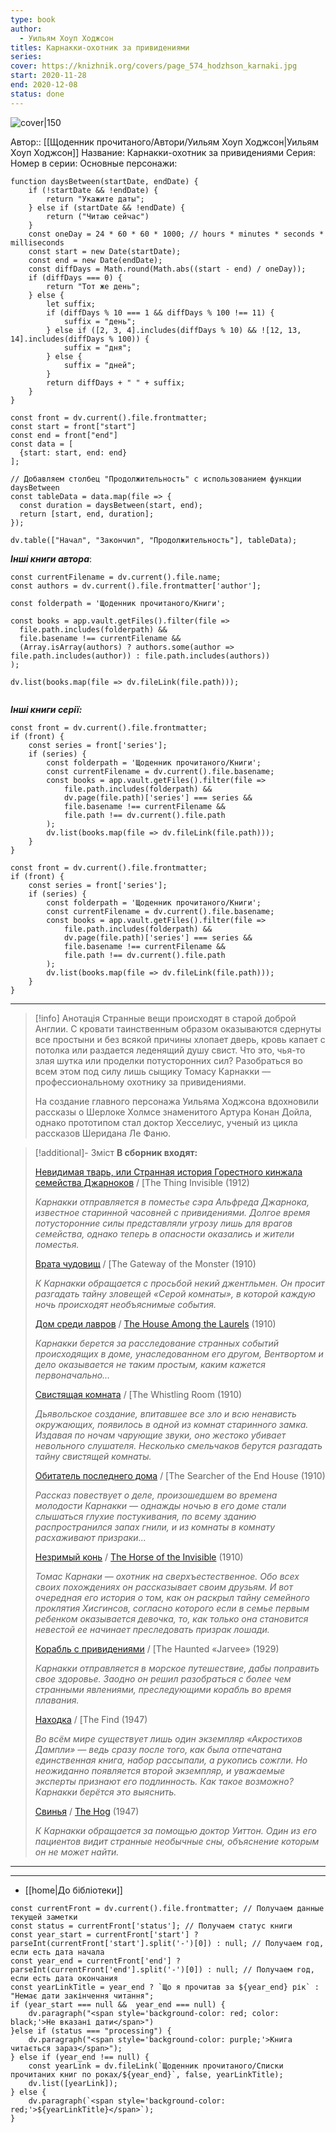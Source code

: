 ```yaml
---
type: book
author:
  - Уильям Хоуп Ходжсон
titles: Карнакки-охотник за привидениями
series:
cover: https://knizhnik.org/covers/page_574_hodzhson_karnaki.jpg
start: 2020-11-28
end: 2020-12-08
status: done
---
```

![cover|150](Уильям%20Хоуп%20Ходжсон%20-%20Карнакки-охотник%20за%20привидениями.jpg)

Автор:: [[Щоденник прочитаного/Автори/Уильям Хоуп Ходжсон|Уильям Хоуп Ходжсон]]
Название: Карнакки-охотник за привидениями
Серия:
Номер в серии:
Основные персонажи:

```dataviewjs
function daysBetween(startDate, endDate) {
	if (!startDate && !endDate) { 
		return "Укажите даты"; 
	} else if (startDate && !endDate) {
		return ("Читаю сейчас")
	}
	const oneDay = 24 * 60 * 60 * 1000; // hours * minutes * seconds * milliseconds
	const start = new Date(startDate);
	const end = new Date(endDate);
	const diffDays = Math.round(Math.abs((start - end) / oneDay));
	if (diffDays === 0) {
		return "Тот же день";   
	} else {
		let suffix;     
	    if (diffDays % 10 === 1 && diffDays % 100 !== 11) {
		    suffix = "день";     
	    } else if ([2, 3, 4].includes(diffDays % 10) && ![12, 13, 14].includes(diffDays % 100)) {
			suffix = "дня";     
		} else {       
			suffix = "дней";     
		}          
		return diffDays + " " + suffix;   
	} 
}  

const front = dv.current().file.frontmatter;
const start = front["start"]
const end = front["end"]
const data = [
  {start: start, end: end}
];

// Добавляем столбец "Продолжительность" с использованием функции daysBetween
const tableData = data.map(file => {
  const duration = daysBetween(start, end);
  return [start, end, duration];
});

dv.table(["Начал", "Закончил", "Продолжительность"], tableData);
```
***Інші книги автора***:
```dataviewjs
const currentFilename = dv.current().file.name;
const authors = dv.current().file.frontmatter['author'];

const folderpath = 'Щоденник прочитаного/Книги';

const books = app.vault.getFiles().filter(file =>
  file.path.includes(folderpath) &&
  file.basename !== currentFilename &&
  (Array.isArray(authors) ? authors.some(author => file.path.includes(author)) : file.path.includes(authors))
);

dv.list(books.map(file => dv.fileLink(file.path)));


```
***Інші книги серії:***
```dataviewjs
const front = dv.current().file.frontmatter;
if (front) {
	const series = front['series'];
	if (series) {
		const folderpath = 'Щоденник прочитаного/Книги';
		const currentFilename = dv.current().file.basename;
		const books = app.vault.getFiles().filter(file =>  
			file.path.includes(folderpath) && 
			dv.page(file.path)['series'] === series && 
			file.basename !== currentFilename &&
			file.path !== dv.current().file.path 
		);
		dv.list(books.map(file => dv.fileLink(file.path)));
	}
}

```

```dataviewjs
const front = dv.current().file.frontmatter;
if (front) {
	const series = front['series'];
	if (series) {
		const folderpath = 'Щоденник прочитаного/Книги';
		const currentFilename = dv.current().file.basename;
		const books = app.vault.getFiles().filter(file =>  
			file.path.includes(folderpath) && 
			dv.page(file.path)['series'] === series && 
			file.basename !== currentFilename &&
			file.path !== dv.current().file.path 
		);
		dv.list(books.map(file => dv.fileLink(file.path)));
	}
}

```

---
>[!info] Анотація
>Странные вещи происходят в старой доброй Англии.
>С кровати таинственным образом оказываются сдернуты все простыни и без всякой причины хлопает дверь, кровь капает с потолка или раздается  леденящий душу свист. Что это, чья-то злая шутка или проделки  потусторонних сил? Разобраться во всем этом под силу лишь сыщику Томасу  Карнакки — профессиональному охотнику за привидениями.
>
>На создание главного персонажа Уильяма Ходжсона вдохновили  рассказы о Шерлоке Холмсе знаменитого Артура Конан Дойла, однако  прототипом стал доктор Хесселиус, ученый из цикла рассказов Шеридана Ле  Фаню.

> [!additional]- Зміст
> **В сборник входят:**
>
> [Невидимая тварь, или Странная история Горестного кинжала семейства Джарноков](https://fantlab.ru/work80280) / [The Thing Invisible (1912)
>
> *Карнакки отправляется в поместье сэра  Альфреда Джарнока, известное старинной часовней с привидениями. Долгое  время потусторонние силы представляли угрозу лишь для врагов семейства,  однако теперь в опасности оказались и жители поместья.*
>
> [Врата чудовищ](https://fantlab.ru/work80276) / [The Gateway of the Monster (1910)
>
> *К Карнакки обращается с просьбой некий  джентльмен. Он просит разгадать тайну зловещей «Серой комнаты», в  которой каждую ночь происходят необъяснимые события.*
>
> [Дом среди лавров](https://fantlab.ru/work80277) / [The House Among the Laurels](https://fantlab.ru/work80277)  (1910)
>
> *Карнакки берется за расследование странных  событий происходящих в доме, унаследованном его другом, Вентвортом и  дело оказывается не таким простым, каким кажется первоначально…*
>
> [Свистящая комната](https://fantlab.ru/work77148) / [The Whistling Room  (1910)
>
> *Дьявольское создание, впитавшее все зло и  всю ненависть окружающих, появилось в одной из комнат старинного замка.  Издавая по ночам чарующие звуки, оно жестоко убивает невольного  слушателя. Несколько смельчаков берутся разгадать тайну свистящей  комнаты.*
>
> [Обитатель последнего дома](https://fantlab.ru/work80281) / [The Searcher of the End House (1910)
>
> *Рассказ  повествует о деле, произошедшем во времена молодости Карнакки — однажды  ночью в его доме стали слышаться глухие постукивания, по всему зданию  распространился запах гнили, и из комнаты в комнату расхаживают  призраки...*
>
> [Незримый конь](https://fantlab.ru/work80283) / [The Horse of the Invisible](https://fantlab.ru/work80283)  (1910)
>
> *Томас Карнаки — охотник на  сверхъестественное. Обо всех своих похождениях он рассказывает своим  друзьям. И вот очередная его история о том, как он раскрыл тайну  семейного проклятия Хисгинсов, согласно которого если в семье первым  ребенком оказывается девочка, то, как только она становится невестой ее  начинает преследовать призрак лошади.*
>
> [Корабль с привидениями](https://fantlab.ru/work80282) / [The Haunted «Jarvee» (1929)
>
> *Карнакки отправляется в морское  путешествие, дабы поправить свое здоровье. Заодно он решил разобраться с более чем странными явлениями, преследующими корабль во время плавания.*
>
> [Находка](https://fantlab.ru/work80279) / [The Find (1947)
>
> *Во всём мире существует лишь один экземпляр «Акростихов Дампли» — ведь сразу после того, как была отпечатана  единственная книга, набор рассыпали, а рукопись сожгли. Но неожиданно  появляется второй экземпляр, и уважаемые эксперты признают его  подлинность. Как такое возможно? Карнакки берётся это выяснить.*
>
> [Свинья](https://fantlab.ru/work80278) / [The Hog](https://fantlab.ru/work80278) (1947)
>
> *К Карнакки обращается за помощью доктор  Уиттон. Один из его пациентов видит странные необычные сны, объяснение  которым он не может найти.*
___

****
- [[home|До бібліотеки]]

```dataviewjs
const currentFront = dv.current().file.frontmatter; // Получаем данные текущей заметки 
const status = currentFront['status']; // Получаем статус книги 
const year_start = currentFront['start'] ? parseInt(currentFront['start'].split('-')[0]) : null; // Получаем год, если есть дата начала 
const year_end = currentFront['end'] ? parseInt(currentFront['end'].split('-')[0]) : null; // Получаем год, если есть дата окончания 
const yearLinkTitle = year_end ? `Що я прочитав за ${year_end} рік` : "Немає дати закінчення читання"; 
if (year_start === null &&  year_end === null) {
	dv.paragraph("<span style='background-color: red; color: black;'>Не вказані дати</span>")
}else if (status === "processing") { 
	dv.paragraph("<span style='background-color: purple;'>Книга читається зараз</span>");
} else if (year_end !== null) { 
	const yearLink = dv.fileLink(`Щоденник прочитаного/Списки прочитаних книг по роках/${year_end}`, false, yearLinkTitle); 
	dv.list([yearLink]); 
} else { 
	dv.paragraph(`<span style='background-color: red;'>${yearLinkTitle}</span>`);
}
```